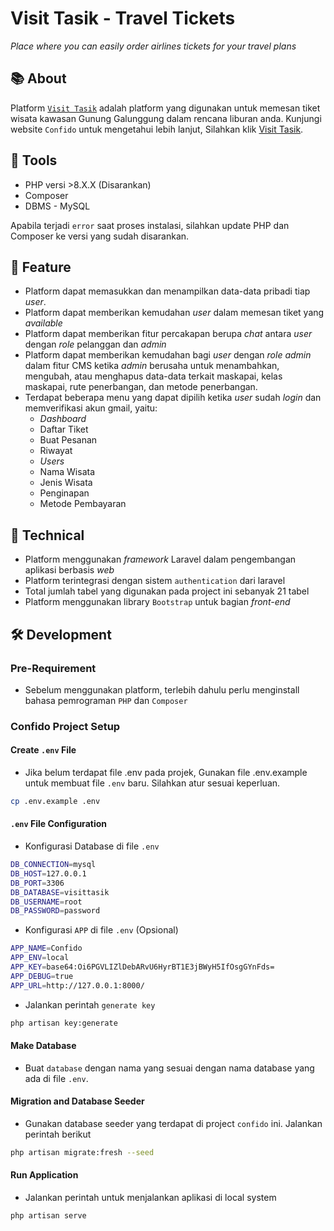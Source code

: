 # Visit Tasik - Travel Tickets

*Place where you can easily order airlines tickets for your travel plans*

## 📚 About
Platform [`Visit Tasik`](https://confido.fikridean.my.id/) adalah platform yang digunakan untuk memesan tiket wisata kawasan Gunung Galunggung dalam rencana liburan anda.
Kunjungi website `Confido` untuk mengetahui lebih lanjut, Silahkan klik [Visit Tasik](https://confido.fikridean.my.id/).

## 🧰 Tools
* PHP versi >8.X.X (Disarankan)
* Composer
* DBMS - MySQL

Apabila terjadi `error` saat proses instalasi, silahkan update PHP dan Composer ke versi yang sudah disarankan.

## 💫 Feature
* Platform dapat memasukkan dan menampilkan data-data pribadi tiap *user*.
* Platform dapat memberikan kemudahan *user* dalam memesan tiket yang *available*
* Platform dapat memberikan fitur percakapan berupa *chat* antara *user* dengan *role* pelanggan dan *admin*
* Platform dapat memberikan kemudahan bagi *user* dengan *role admin* dalam fitur CMS ketika *admin* berusaha untuk menambahkan, mengubah, atau menghapus data-data terkait maskapai, kelas maskapai, rute penerbangan, dan metode penerbangan.
* Terdapat beberapa menu yang dapat dipilih ketika *user* sudah *login* dan memverifikasi akun gmail, yaitu:
  - *Dashboard*
  - Daftar Tiket
  - Buat Pesanan
  - Riwayat
  - *Users*
  - Nama Wisata
  - Jenis Wisata
  - Penginapan
  - Metode Pembayaran

## 📜 Technical
* Platform menggunakan *framework* Laravel dalam pengembangan aplikasi berbasis *web*
* Platform terintegrasi dengan sistem `authentication` dari laravel
* Total jumlah tabel yang digunakan pada project ini sebanyak 21 tabel
* Platform menggunakan library `Bootstrap` untuk bagian *front-end*

## 🛠️ Development
### Pre-Requirement
- Sebelum menggunakan platform, terlebih dahulu perlu menginstall bahasa pemrograman `PHP` dan `Composer`



### Confido Project Setup
#### Create `.env` File
- Jika belum terdapat file .env pada projek, Gunakan file .env.example untuk membuat file `.env` baru. Silahkan atur sesuai keperluan.
```sh
cp .env.example .env
```

#### `.env` File Configuration
- Konfigurasi Database di file `.env`

```sh
DB_CONNECTION=mysql
DB_HOST=127.0.0.1
DB_PORT=3306
DB_DATABASE=visittasik
DB_USERNAME=root
DB_PASSWORD=password
```

- Konfigurasi `APP` di file `.env` (Opsional)

```sh
APP_NAME=Confido
APP_ENV=local
APP_KEY=base64:Oi6PGVLIZlDebARvU6HyrBT1E3jBWyH5IfOsgGYnFds=
APP_DEBUG=true
APP_URL=http://127.0.0.1:8000/
```

- Jalankan perintah `generate key`

```sh
php artisan key:generate
```

#### Make Database
- Buat `database` dengan nama yang sesuai dengan nama database yang ada di file `.env`.

#### Migration and Database Seeder
- Gunakan database seeder yang terdapat di project `confido` ini. Jalankan perintah berikut
```sh
php artisan migrate:fresh --seed
```

#### Run Application
- Jalankan perintah untuk menjalankan aplikasi di local system
```sh
php artisan serve
```
